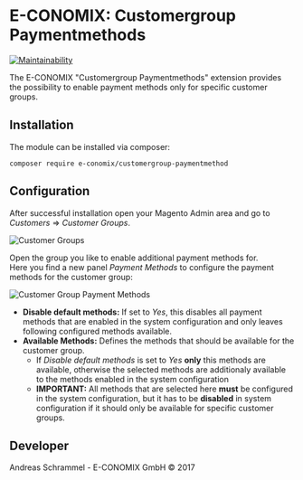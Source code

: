 # E-CONOMIX: Customergroup Paymentmethods
[![Maintainability](https://api.codeclimate.com/v1/badges/b7c9efdd11dbfa2a3376/maintainability)](https://codeclimate.com/github/e-conomix/customergroup-paymentmethods/maintainability)

The E-CONOMIX "Customergroup Paymentmethods" extension provides the possibility to enable payment methods only for specific customer groups.

## Installation
The module can be installed via composer:

`composer require e-conomix/customergroup-paymentmethod`

## Configuration
After successful installation open your Magento Admin area and go to *Customers* => *Customer Groups*.

![Customer Groups](doc/menu.png)

Open the group you like to enable additional payment methods for.   
Here you find a new panel *Payment Methods* to configure the payment methods for the customer group:

![Customer Group Payment Methods](doc/customergroup.png)

* **Disable default methods:** If set to *Yes*, this disables all payment methods that are enabled in the system configuration and only leaves following configured methods available.
* **Available Methods:** Defines the methods that should be available for the customer group.
   * If *Disable default methods* is set to *Yes* **only** this methods are available, otherwise the selected methods are additionaly available to the methods enabled in the system configuration
   * **IMPORTANT:** All methods that are selected here **must** be configured in the system configuration, but it has to be **disabled** in system configuration if it should only be available for specific customer groups.

## Developer
Andreas Schrammel - E-CONOMIX GmbH &copy; 2017
